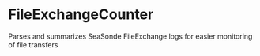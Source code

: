 # FileExchangeCounter
Parses and summarizes SeaSonde FileExchange logs for easier monitoring of file transfers
